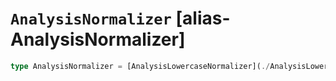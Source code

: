 # `AnalysisNormalizer` [alias-AnalysisNormalizer]
```typescript
type AnalysisNormalizer = [AnalysisLowercaseNormalizer](./AnalysisLowercaseNormalizer.md) | [AnalysisCustomNormalizer](./AnalysisCustomNormalizer.md);
```
